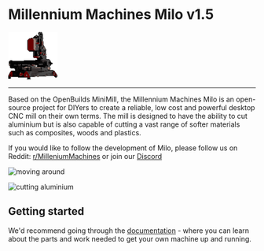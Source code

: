 # Millennium Machines Milo v1.5

![pixelated](./images/pixelated.png)

---

Based on the OpenBuilds MiniMill, the Millennium Machines Milo is an open-source project for DIYers to create a reliable, low cost and powerful desktop CNC mill on their own terms. The mill is designed to have the ability to cut aluminium but is also capable of cutting a vast range of softer materials such as composites, woods and plastics.

If you would like to follow the development of Milo, please follow us on Reddit: [r/MilleniumMachines](https://www.reddit.com/r/MilleniumMachines/) or join our [Discord](https://discord.gg/ya4UUj7ax2)

![moving around](./images/moving.gif)

![cutting aluminium](./images/cutting.gif)

## Getting started

We'd recommend going through the [documentation](./docs/index.md) - where you can learn about the parts and work needed to get your own machine up and running.

